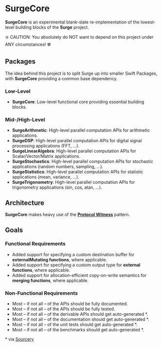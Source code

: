 # SurgeCore

**SurgeCore** is an experimental blank-slate re-implementation of the lowest-level building blocks of the **Surge** project.

☣️ CAUTION: You absolutely do NOT want to depend on this project under ANY circumstances! ☢️

## Packages

The idea behind this project is to split Surge up into smaller Swift Packages, with **SurgeCore** providing a common base dependency.

### Low-Level

- **SurgeCore**: Low-level functional core providing essential building blocks.

### Mid-/High-Level

- **SurgeArithmetic**: High-level parallel computation APIs for arithmetic applications.
- **SurgeDSP**: High-level parallel computation APIs for digital signal processing applications (FFT, …).
- **SurgeLinearAlgebra**:  High-level parallel computation APIs for Scalar/Vector/Matrix applications.
- **SurgeStochastics**: High-level parallel computation APIs for stochastic applications (random numbers, sampling, …).
- **SurgeStatistics**: High-level parallel computation APIs for statistic applications (mean, variance, …).
- **SurgeTrigonometry**: High-level parallel computation APIs for trigonometry applications (sin, cos, atan, …).  

## Architecture

**SurgeCore** makes heavy use of the [**Protocol Witness**](https://www.youtube.com/watch?v=3BVkbWXcFS4) pattern.

## Goals

### Functional Requirements

- Added support for specifying a custom destination buffer for **externalMutating functions**, where applicable.
- Added support for specifying a custom output type for **external functions**, where applicable.
- Added support for allocation-efficient copy-on-write semantics for **merging functions**, where applicable.

### Non-Functional Requirements

- Most – if not all – of the APIs should be fully documented.
- Most – if not all – of the APIs should be fully tested.
- Most – if not all – of the derivable APIs should get auto-generated \*.
- Most – if not all – of the documentation should get auto-generated \*.
- Most – if not all – of the unit tests should get auto-generated \*.
- Most – if not all – of the benchmarks should get auto-generated \*.

\* via [Sourcery](https://github.com/krzysztofzablocki/Sourcery)

